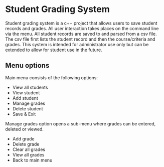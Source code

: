 # Student Grading System
Student grading system is a c++ project that allows users to save student records and grades. All user interaction takes places on the command line via the menu. All student records are saved to and parsed from a csv file. The csv file first lists the student record and then the course/criteria and grades. This system is intended for administrator use only but can be extended to allow for student use in the future.

## Menu options
Main menu consists of the following options: 
- View all students 
- View student
- Add student
- Manage grades
- Delete student
- Save & Exit

Manage grades option opens a sub-menu where grades can be entered, deleted or viewed. 
- Add grade
- Delete grade
- Clear all grades
- View all grades
- Back to main menu
